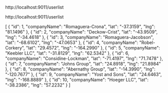 http://localhost:9011/userlist


http://localhost:9011/userlist


[
    {
  "id": 1,
        "companyName": "Romaguera-Crona",
        "lat": "-37.3159",
        "lng": "81.1496"
    },
    {
        "id": 2,
        "companyName": "Deckow-Crist",
        "lat": "-43.9509",
        "lng": "-34.4618"
    },
    {
        "id": 3,
        "companyName": "Romaguera-Jacobson",
        "lat": "-68.6102",
        "lng": "-47.0653"
    },
    {
        "id": 4,
        "companyName": "Robel-Corkery",
        "lat": "29.4572",
        "lng": "-164.2990"
    },
    {
        "id": 5,
        "companyName": "Keebler LLC",
        "lat": "-31.8129",
        "lng": "62.5342"
    },
    {
        "id": 6,
        "companyName": "Considine-Lockman",
        "lat": "-71.4197",
        "lng": "71.7478"
    },
    {
        "id": 7,
        "companyName": "Johns Group",
        "lat": "24.8918",
        "lng": "21.8984"
    },
    {
        "id": 8,
        "companyName": "Abernathy Group",
        "lat": "-14.3990",
        "lng": "-120.7677"
    },
    {
        "id": 9,
        "companyName": "Yost and Sons",
        "lat": "24.6463",
        "lng": "-168.8889"
    },
    {
        "id": 10,
        "companyName": "Hoeger LLC",
        "lat": "-38.2386",
        "lng": "57.2232"
    }
]
